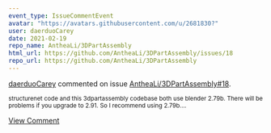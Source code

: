 ```yaml
---
event_type: IssueCommentEvent
avatar: "https://avatars.githubusercontent.com/u/2681830?"
user: daerduoCarey
date: 2021-02-19
repo_name: AntheaLi/3DPartAssembly
html_url: https://github.com/AntheaLi/3DPartAssembly/issues/18
repo_url: https://github.com/AntheaLi/3DPartAssembly
---
```


<a href='https://github.com/daerduoCarey' target='_blank'>daerduoCarey</a> commented on issue <a href='https://github.com/AntheaLi/3DPartAssembly/issues/18' target='_blank'>AntheaLi/3DPartAssembly#18</a>.

<small>structurenet code and this 3dpartassembly codebase both use blender 2.79b. There will be problems if you upgrade to 2.91. So I recommend using 2.79b....</small>

<a href='https://github.com/AntheaLi/3DPartAssembly/issues/18' target='_blank'>View Comment</a>